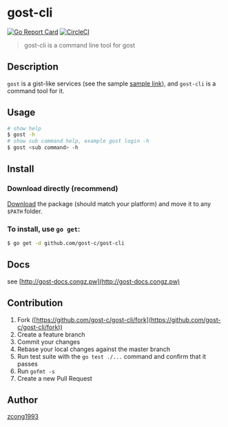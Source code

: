 # gost-cli

[![Go Report Card](https://goreportcard.com/badge/github.com/gost-c/gost-cli)](https://goreportcard.com/report/github.com/gost-c/gost-cli)
[![CircleCI](https://circleci.com/gh/gost-c/gost-cli/tree/master.svg?style=shield)](https://circleci.com/gh/gost-c/gost-cli/tree/master)

> gost-cli is a command line tool for gost

## Description

`gost` is a gist-like services (see the sample [sample link](http://gost.surge.sh/#/7f6fbcc7-8a8b-443e-a88e-39f49c693215)), and `gost-cli` is a command tool for it.

## Usage

```bash
# show help
$ gost -h
# show sub command help, example gost login -h
$ gost <sub command> -h
```

## Install

### Download directly (recommend)

[Download](https://github.com/gost-c/gost-cli/releases) the package (should match your platform) and move it to any `$PATH` folder.

### To install, use `go get`:

```bash
$ go get -d github.com/gost-c/gost-cli
```

## Docs

see [http://gost-docs.congz.pw](http://gost-docs.congz.pw)

## Contribution

1. Fork ([https://github.com/gost-c/gost-cli/fork](https://github.com/gost-c/gost-cli/fork))
1. Create a feature branch
1. Commit your changes
1. Rebase your local changes against the master branch
1. Run test suite with the `go test ./...` command and confirm that it passes
1. Run `gofmt -s`
1. Create a new Pull Request

## Author

[zcong1993](https://github.com/zcong1993)

